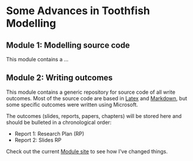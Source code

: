 Some Advances in Toothfish Modelling
======================================

Module 1: Modelling source code
-----------------------------

This module contains a ...


Module 2: Writing outcomes
-----------------------------

This module contains a generic repository for source code of all write outcomes. Most of the source code are based in [Latex](http://www.latex-project.org/) and [Markdown](http://daringfireball.net/projects/markdown/), but some specific outcomes were written using Microsoft. 

The outcomes (slides, reports, papers, chapters) will be stored here and should be bulleted in a chronological order:

- Report 1: Research Plan (RP)
- Report 2: Slides RP

Check out the current <a href="http://jcquiroz.github.io/utas-aad-git/" target="_blank">Module site</a> to see how I've changed things.



